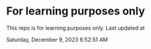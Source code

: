 # For learning purposes only
This repo is for learning purposes only.
Last updated at

Saturday, December 9, 2023 6:52:51 AM

